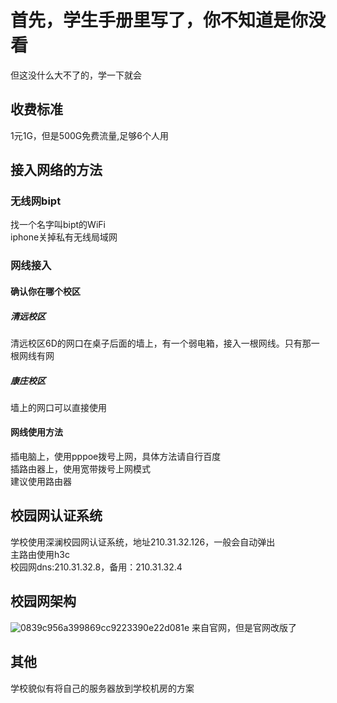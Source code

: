 # 首先，学生手册里写了，你不知道是你没看
但这没什么大不了的，学一下就会<br>
## 收费标准
1元1G，但是500G免费流量,足够6个人用 

## 接入网络的方法
### 无线网bipt
找一个名字叫bipt的WiFi<br>
iphone关掉私有无线局域网<br>
### 网线接入
#### 确认你在哪个校区
##### 清远校区
清远校区6D的网口在桌子后面的墙上，有一个弱电箱，接入一根网线。只有那一根网线有网<br>
##### 康庄校区
墙上的网口可以直接使用<br>
#### 网线使用方法
插电脑上，使用pppoe拨号上网，具体方法请自行百度<br>
插路由器上，使用宽带拨号上网模式<br>
建议使用路由器<br>

## 校园网认证系统
学校使用深澜校园网认证系统，地址210.31.32.126，一般会自动弹出<br>
主路由使用h3c<br>
校园网dns:210.31.32.8，备用：210.31.32.4

## 校园网架构
![0839c956a399869cc9223390e22d081e](https://github.com/user-attachments/assets/2fda463c-abc0-4fc2-8868-8963607e5e79)
来自官网，但是官网改版了<br>
## 其他
学校貌似有将自己的服务器放到学校机房的方案
